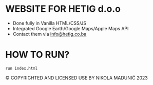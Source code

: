 # WEBSITE FOR HETIG d.o.o
- Done fully in Vanilla HTML/CSS/JS
- Integrated Google Earth/Google Maps/Apple Maps API
- Contact them via info@hetig.co.ba
# HOW TO RUN? 
```
run index.html
```
© COPYRIGHTED AND LICENSED USE BY NIKOLA MADUNIĆ 2023
